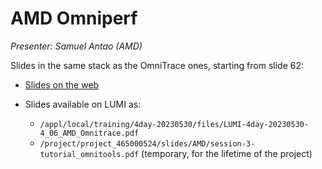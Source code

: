 # AMD Omniperf

*Presenter: Samuel Antao (AMD)*

Slides in the same stack as the OmniTrace ones, starting from slide 62:

-   [Slides on the web](https://462000265.lumidata.eu/4day-20230530/files/LUMI-4day-20230530-4_06_AMD_Omnitrace.pdf)

-   Slides available on LUMI as:
    -   `/appl/local/training/4day-20230530/files/LUMI-4day-20230530-4_06_AMD_Omnitrace.pdf`
    -   `/project/project_465000524/slides/AMD/session-3-tutorial_omnitools.pdf` (temporary, for the lifetime of the project)
